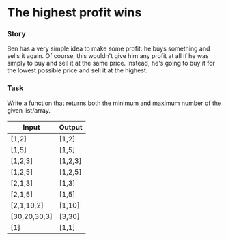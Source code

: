 # The highest profit wins

### Story

Ben has a very simple idea to make some profit: he buys something and sells it again. Of course, this wouldn't give him any profit at all if he was simply to buy and sell it at the same price. Instead, he's going to buy it for the lowest possible price and sell it at the highest.

### Task

Write a function that returns both the minimum and maximum number of the given list/array.

| Input        | Output  |
| ------------ | ------- |
| [1,2]        | [1,2]   |
| [1,5]        | [1,5]   |
| [1,2,3]      | [1,2,3] |
| [1,2,5]      | [1,2,5] |
| [2,1,3]      | [1,3]   |
| [2,1,5]      | [1,5]   |
| [2,1,10,2]   | [1,10]  |
| [30,20,30,3] | [3,30]  |
| [1]          | [1,1]   |
